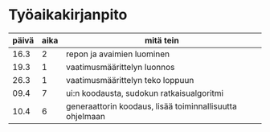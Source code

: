 # Työaikakirjanpito

päivä | aika | mitä tein
------|------|----------
16.3 |	2    | repon ja avaimien luominen
19.3 |   1  |    vaatimusmäärittelyn luonnos
26.3 |   1 | vaatimusmäärittelyn teko loppuun
09.4 | 7 | ui:n koodausta, sudokun ratkaisualgoritmi
10.4 | 6 | generaattorin koodaus, lisää toiminnallisuutta ohjelmaan


